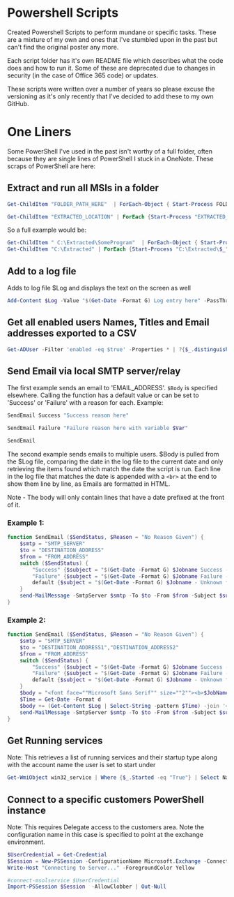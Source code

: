 # Powershell Scripts
Created Powershell Scripts to perform mundane or specific tasks. These are a mixture of my own and ones that I've stumbled upon in the past but can't find the original poster any more.

Each script folder has it's own README file which describes what the code does and how to run it. Some of these are deprecated due to changes in security (in the case of Office 365 code) or updates.

These scripts were written over a number of years so please excuse the versioning as it's only recently that I've decided to add these to my own GitHub.

# One Liners
Some PowerShell I've used in the past isn't worthy of a full folder, often because they are single lines of PowerShell I stuck in a OneNote. These scraps of PowerShell are here:


## Extract and run all MSIs in a folder
``` powershell
Get-ChildItem "FOLDER_PATH_HERE"  | ForEach-Object { Start-Process FOLDER_PATH_HERE\$_ -ArgumentList "/s /x /b""EXTRACTED_LOCATION"" /v""/qn""" }

Get-ChildItem "EXTRACTED_LOCATION" | ForEach {Start-Process "EXTRACTED_LOCATION\$_" -ArgumentList "/qb" -Wait}
```

So a full example would be:
``` powershell
Get-ChildItem " C:\Extracted\SomeProgram"  | ForEach-Object { Start-Process C:\Extracted\SomeProgram\$_ -ArgumentList "/s /x /b""C:\Extracted"" /v""/qn""" }
Get-ChildItem "C:\Extracted" | ForEach {Start-Process "C:\Extracted\$_" -ArgumentList "/qb" -Wait}
```

## Add to a log file
Adds to log file $Log and displays the text on the screen as well
``` powershell
Add-Content $Log -Value "$(Get-Date -Format G) Log entry here" -PassThru
```
## Get all enabled users Names, Titles and Email addresses exported to a CSV
``` powershell
Get-ADUser -Filter 'enabled -eq $true' -Properties * | ?{$_.distinguishedname -notlike '*Servers*'} | Select cn,sAMAccountName,mail,title,@{n='ParentContainer';e={$_.distinguishedname -replace '^.+?,(CN|OU.+)','$1'}} |  Export-Csv C:\AdExport.csv
```

## Send Email via local SMTP server/relay
The first example sends an email to 'EMAIL_ADDRESS'. `$Body` is specified elsewhere. Calling the function has a default value or can be set to 'Success' or 'Failure' with a reason for each. Example:
```powershell
SendEmail Success "Success reason here"

SendEmail Failure "Failure reason here with variable $Var"

SendEmail
```

The second example sends emails to multiple users. $Body is pulled from the $Log file, comparing the date in the log file to the current date and only retrieving the items found which match the date the script is run. Each line in the log file that matches the date is appended with a `<br>` at the end to show them line by line, as Emails are formatted in HTML. 

Note - The body will only contain lines that have a date prefixed at the front of it.

### Example 1:
```powershell
function SendEmail ($SendStatus, $Reason = "No Reason Given") {
    $smtp = "SMTP_SERVER"
    $to = "DESTINATION_ADDRESS"
    $from = "FROM_ADDRESS"
    switch ($SendStatus) {
        "Success" {$subject = "$(Get-Date -Format G) $Jobname Success - $Reason"}
        "Failure" {$subject = "$(Get-Date -Format G) $Jobname Failure - $Reason"}
        default {$subject = "$(Get-Date -Format G) $Jobname - Unknown failure or incorrect success"}
    }
    send-MailMessage -SmtpServer $smtp -To $to -From $from -Subject $subject -Body $body -BodyAsHtml
}
```

### Example 2:
```powershell
function SendEmail ($SendStatus, $Reason = "No Reason Given") {
    $smtp = "SMTP_SERVER"
    $to = "DESTINATION_ADDRESS1","DESTINATION_ADDRESS2"
    $from = "FROM_ADDRESS"
    switch ($SendStatus) {
        "Success" {$subject = "$(Get-Date -Format G) $Jobname Success - $Reason"}
        "Failure" {$subject = "$(Get-Date -Format G) $Jobname Failure - $Reason"}
        default {$subject = "$(Get-Date -Format G) $Jobname - Unknown failure or incorrect success"}
    }
    $body = "<font face=""Microsoft Sans Serif"" size=""2""><b>$JobName</b><br>$(Get-Date -Format G)<br> Run on $env:COMPUTERNAME<br><br>"
    $Time = Get-Date -Format d
    $body += (Get-Content $Log | Select-String -pattern $Time) -join '<br>'
    send-MailMessage -SmtpServer $smtp -To $to -From $from -Subject $subject -Body $body -BodyAsHtml
}
```

## Get Running services
Note: This retrieves a list of running services and their startup type along with the account name the user is set to start under
``` powershell
Get-WmiObject win32_service | Where {$_.Started -eq "True"} | Select Name,StartMode,StartName
```

## Connect to a specific customers PowerShell instance
Note: This requires Delegate access to the customers area. Note the configuration name in this case is specified to point at the exchange environment. 
``` powershell
$UserCredential = Get-Credential
$Session = New-PSSession -ConfigurationName Microsoft.Exchange -ConnectionUri https://outlook.office365.com/powershell-liveid?DelegatedOrg=CUSTOMERNAME.onmicrosoft.com -Credential $UserCredential -Authentication Basic -AllowRedirection
Write-Host "Connecting to Server..." -ForegroundColor Yellow

#connect-msolservice $UserCredential
Import-PSSession $Session  -AllowClobber | Out-Null  
```

